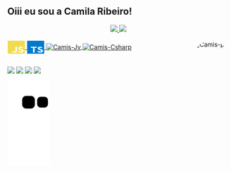 ## Oiii eu sou a Camila Ribeiro!
<div align="center">
  <a href="https://github.com/camisarp">
  <img height="180em" src="https://github-readme-stats.vercel.app/api?username=camisarp&show_icons=true&theme=radical&include_all_commits=true&count_private=true"/>
  <img height="180em" src="https://github-readme-stats.vercel.app/api/top-langs/?username=camisarp&layout=compact&langs_count=7&theme=radical"/>
</div>

  <div style="display: inline_block"><br>
  <img align="center" alt="Camis-Js" height="30" width="40" src="https://raw.githubusercontent.com/devicons/devicon/master/icons/javascript/javascript-plain.svg">
  <img align="center" alt="Camis-Ts" height="30" width="40" src="https://raw.githubusercontent.com/devicons/devicon/master/icons/typescript/typescript-plain.svg">
    <img align="center" alt="Camis-Jv" height="30" width="40" src="https://cdn.jsdelivr.net/gh/devicons/devicon/icons/java/java-original.svg">  
  <img align="center" alt="Camis-Csharp" height="30" width="40" src="https://cdn.jsdelivr.net/gh/devicons/devicon/icons/nodejs/nodejs-original.svg">
  <img align="right" alt="Camis-pic" height="150" style="border-radius:50px;" src="https://user-images.githubusercontent.com/84551213/173443051-12c9ffc6-77f7-42aa-abf7-5da9f2286c8a.png">
</div>
  
  ##
 
 <div> 
  <a href="https://instagram.com/camisarp" target="_blank"><img src="https://img.shields.io/badge/-Instagram-%23E4405F?style=for-the-badge&logo=instagram&logoColor=white" target="_blank"></a>
 <a href="https://discord.gg/Camila Ribeiro#9426" target="_blank"><img src="https://img.shields.io/badge/Discord-7289DA?style=for-the-badge&logo=discord&logoColor=white" target="_blank"></a> 
  <a href = "mailto:camilarp.rec@gmail.com"><img src="https://img.shields.io/badge/-Gmail-%23333?style=for-the-badge&logo=gmail&logoColor=white" target="_blank"></a>
  <a href="https://www.linkedin.com/in/camila-ribeiro-pinto" target="_blank"><img src="https://img.shields.io/badge/-LinkedIn-%230077B5?style=for-the-badge&logo=linkedin&logoColor=white" target="_blank"></a> 
 
  ![Snake animation](https://github.com/rafaballerini/rafaballerini/blob/output/github-contribution-grid-snake.svg)
 
</div>
